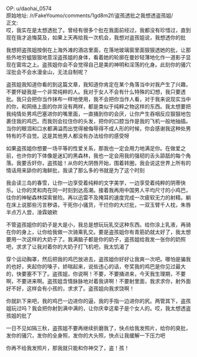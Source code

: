 
OP: u/daohai_0574  
原始地址: /r/FakeYoumo/comments/1gd8m2f/盗孩透批之我想透盗孩姐/  
正文:  
哎，我实在是太想透批了。曾经有很多个批在我面前经过，我都没有珍惜过，直到现在我才追悔莫及，如果上天再给我一次机会，我想对盗孩姐说，我想透你的批

我想把盗孩姐按倒在上海外滩的酒店里面，在落地玻璃窗里面狠狠透她的批，让那些外地穷蛆狠狠地意淫盗孩姐的身体，看着她的轮廓在曼妙轻薄地化作一道影子显现在窗帘之上。盗孩姐你会不会觉得自己是美的神明和淫荡的化身。此刻你的骚穴淫批会不会水漫金山，无法自制呢？

盗孩姐我知道你看的到这篇文章，我知道你肯定在某个角落当中对我产生了兴趣，不要怀疑我是一个非常纯粹的人。我对于女人不会有什么特殊的幻想，我只要透批。我只会把你当作抹布一样地使用，我不会把你当作人看，对于我来说现实当中的你，和网络上面的你并没有两样，都是类似于纯粹之物这样的东西。我太想要把我纯情处男鸡巴塞进你的嘴里面，一直捅到你的会厌，让你产生吞咽反应狠狠地包裹住我的鸡巴。而我则会拉住你的头发，把你的口腔当作是我的飞机一般地抽插。当你的眼泪和口水都满溢而出觉得被侮辱得不成人形的时候，你会感谢我这种处男特有的不自觉。这是其他男人都没有办法给你的感受呀

如果盗孩姐你想要一场平等的性爱关系，那我也一定会用力地满足你。在做爱之前，也许你的下体像是迷幻的黑森林，我也一定会用我的强韧的舌头舔舐的每个角落。我要舌奸你，盗孩姐！从你的大阴唇开始，围着转圈，我会说这世界上所有的情话用来舔你的海鲜批，我读了那么多的书就是为了这个时刻

我会读三岛的春雪，让你一边享受着纯粹的文字美学，一边享受着纯粹的阴蒂快乐。让你的灵和肉在同一时刻到达高潮。接着我再用中国男人平均尺寸的小鸡巴，往你的神秘森林探索冒险。再以迅雷不及掩耳的速度完成一次疲软无力的射精。躺在床上说那些污言秽语，干死你小骚货，干烂你的大烂批，一双玉臂千人枕，朱唇半点万人尝，淦霖娘欸

不管盗孩姐你的奶子是大是小，我总是想玩玩乳交这种东西。给你涂上乳液，再骑在你的身上，让你给我做一次骑乘乳交。要是盗孩姐你有青筋奶就太好了，我太想要用一次这样的大奶子了。我满脑子都是你的奶子，盗孩姐给我发一张你的奶照吧，求求了让我对着你的大奶子打飞机吧，我太饥渴了

穿个运动胸罩，然后把我的鸡巴放进去，盗孩姐你好好让我爽一次吧。哪怕是骗我的也好，夹起你的嗓子，娇喘起来，说些违心的话，夸奖我的鸡巴是你见过最大的，快要塞不下了。盗孩姐，你说啊！不要，不要捅进来，今天我生理期，不要啊，不要进来啊。盗孩姐含情脉脉地对着我讲啊！不要射里面，我求求你，射外面好不好，这样会有小孩的，求求了。盗孩姐向我求饶啊！

你就趴下来吧，我的鸡巴一边进你的逼，我的手指一边进你的尻。两管其下，盗孩姐玩过吗？我会把你射到满中满的，让你庆幸这辈子是个女人的。哎，我太想透盗孩姐的批了

一日不见如隔三秋，盗孩姐不要再继续折磨我了，快点给我发照片，给你的臭批，发你的骚穴，发你的全身照，发你的大头照，快点让我缓解一下压力吧

你再不给我发照片，那我就只能和你神交了，盗！孩！
